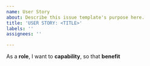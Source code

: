 ```yaml
---
name: User Story
about: Describe this issue template's purpose here.
title: 'USER STORY: <TITLE>'
labels: ''
assignees: ''

---
```


As a **role**, I want to **capability**, so that **benefit**
